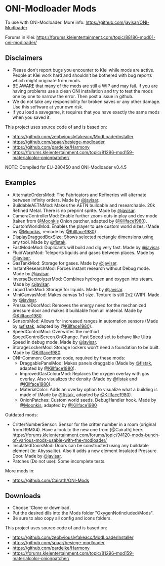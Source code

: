 # ONI-Modloader Mods

To use with ONI-Modloader. More info:
https://github.com/javisar/ONI-Modloader

Forums in Klei:
https://forums.kleientertainment.com/topic/88186-mod01-oni-modloader/


Disclaimers
----------
* Please don't report bugs you encounter to Klei while mods are active. People at Klei work hard and shouldn't be bothered with bug reports which might originate from mods.
* BE AWARE that many of the mods are still a WIP and may fail. If you are having problems use a clean ONI installation and try to test the mods one by one to narrow the error. Then post a issue in github.
* We do not take any responsibility for broken saves or any other damage. Use this software at your own risk.
* If you load a savegame, it requires that you have exactly the same mods when you saved it.

This project uses source code of and is based on:
* https://github.com/zeobviouslyfakeacc/ModLoaderInstaller
* https://github.com/spaar/besiege-modloader
* https://github.com/pardeike/Harmony
* https://forums.kleientertainment.com/topic/81296-mod159-materialcolor-onionpatcher/


NOTE: Compiled for EU-280450 and ONI-Modloader v0.4.5


Examples
--------
* AlternateOrdersMod: The Fabricators and Refineries will alternate between infinity orders. Made by [@javisar](https://github.com/javisar).
* BuildableAETNMod: Makes the AETN buildable and researchable. 20k Refined Metal. There is no preprint sprite. Made by [@javisar](https://github.com/javisar).
* CameraControllerMod: Enable further zoom-outs in play and dev mode (taken from [@Moonkis](https://github.com/Moonkis) Onion patcher, adapted by [@Killface1980](https://github.com/Killface1980)).
* CustomWorldMod: Enables the player to use custom world sizes. (Made by [@Moonkis](https://github.com/Moonkis), remade by [@Killface1980](https://github.com/Killface1980))
* DisplayDraggedBoxSize: Shows selected rectangle dimensions using any tool. Made by [@fistak](https://github.com/fistak).
* FastModeMod: Duplicants will build and dig very fast. Made by [@javisar](https://github.com/javisar).
* FluidWarpMod: Teleports liquids and gases between places. Made by [@javisar](https://github.com/javisar).
* GasTankMod: Storage for gases. Made by [@javisar](https://github.com/javisar).
* InstantResearchMod: Forces instant research without Debug mode. Made by [@javisar](https://github.com/javisar).
* InverseElectrolyzerMod: Combines hydrogen and oxygen into steam. Made by [@javisar](https://github.com/javisar).
* LiquidTankMod: Storage for liquids. Made by [@javisar](https://github.com/javisar).
* MiniCanvasMod: Makes canvas 1x1 size. Texture is still 2x2 (WIP). Made by [@javisar](https://github.com/javisar).
* PressureDoorMod: Removes the energy need for the mechanized pressure door and makes it buildable from all material. Made by [@Killface1980](https://github.com/Killface1980).
* SensorsMod: Allows for increased ranges in automation sensors (Made by [@fistak](https://github.com/fistak), adapted by [@Killface1980](https://github.com/Killface1980)).
* SpeedControlMod: Overwrites the method SpeedControlScreen.OnChange. Fast Speed set to behave like Ultra Speed in debug mode. Made by [@javisar](https://github.com/javisar).
* StorageLockerMod: Storage lockers won't need a foundation to be built. Made by [@Killface1980](https://github.com/Killface1980).
* ONI-Common: Common code, required by these mods:
  * DraggablePanelMod: Makes panels draggable (Made by [@fistak](https://github.com/fistak), adapted by [@Killface1980](https://github.com/Killface1980)).
  * ImprovedGasColourMod: Replaces the oxygen overlay with gas overlay. Also visualizes the density (Made by [@fistak](https://github.com/fistak) and [@Killface1980](https://github.com/Killface1980)).
  * MaterialColor: Adds an overlay option to visualize what a building is made of (Made by [@fistak](https://github.com/fistak), adapted by [@Killface1980](https://github.com/Killface1980)).
  * OnionPatches: Custom world seeds. DebugHandler hook. Made by [@Moonkis](https://github.com/Moonkis), adapted by [@Killface1980](https://github.com/Killface1980)

Outdated mods:
* CritterNumberSensor: Sensor for the critter number in a room (original from R9MX4). Have a look to the new one from [@Cairath] here. https://forums.kleientertainment.com/forums/topic/94120-mods-bunch-of-various-mods-usable-with-the-modloader/
* InsulatedDoorsMod: Doors can be constructed using any buildable element (ie: Abyssalite). Also it adds a new element Insulated Pressure Door. Made by [@javisar](https://github.com/javisar).
* Patches (Do not use): Some incomplete tests.

More mods in:
* https://github.com/Cairath/ONI-Mods

Downloads
---------
* Choose 'Clone or download'.
* Put the desired dlls into the Mods folder "OxygenNotIncluded\Mods".
* Be sure to also copy all config and icons folders.


This project uses source code of and is based on:
* https://github.com/zeobviouslyfakeacc/ModLoaderInstaller
* https://github.com/spaar/besiege-modloader
* https://github.com/pardeike/Harmony
* https://forums.kleientertainment.com/topic/81296-mod159-materialcolor-onionpatcher/

